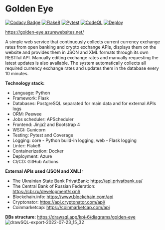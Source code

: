 # Golden Eye

[![Codacy Badge](https://app.codacy.com/project/badge/Grade/c0531b016d07419db03a7ae51e4d6991)](https://www.codacy.com/gh/valerii-martell/golden-eye/dashboard?utm_source=github.com&amp;utm_medium=referral&amp;utm_content=valerii-martell/golden-eye&amp;utm_campaign=Badge_Grade)
[![Flake8](https://github.com/valerii-martell/golden-eye/actions/workflows/lint.yml/badge.svg)](https://github.com/valerii-martell/Movies-RESTful-API/actions/workflows/lint.yml)
[![Pytest](https://github.com/valerii-martell/golden-eye/actions/workflows/test.yml/badge.svg)](https://github.com/valerii-martell/Movies-RESTful-API/actions/workflows/test.yml)
[![CodeQL](https://github.com/valerii-martell/golden-eye/actions/workflows/codeql.yml/badge.svg)](https://github.com/valerii-martell/Movies-RESTful-API/actions/workflows/codeql.yml)
[![Deploy](https://github.com/valerii-martell/golden-eye/actions/workflows/deploy.yml/badge.svg)](https://github.com/valerii-martell/Movies-RESTful-API/actions/workflows/deploy.yml)

https://golden-eye.azurewebsites.net/

A simple web service that continuously collects current currency exchange rates from open banking
and crypto exchange APIs, displays them on the website and provides them in JSON and XML
formats through its own RESTful API. Manually editing exchange rates and
manually requesting the latest updates is also available. The system automatically collects all required currency
exchange rates and updates them in the database every 10 minutes.

**Technology stack:**

- Language: Python
- Framework: Flask
- Databases: PostgreSQL separated for main data and for external APIs logs
- ORM: Peewee
- Jobs scheduler: APScheduler
- Frontend: Jinja2 and Bootstrap 4
- WSGI: Gunicorn
- Testing: Pytest and Coverage
- Logging: core - Python build-in logging, web - Flask logging
- Linter: Flake8
- Containerization: Docker
- Deployment: Azure
- CI/CD: GitHub Actions

**External APIs used (JSON and XML):**

- The Ukrainian State Bank PrivatBank: https://api.privatbank.ua/
- The Central Bank of Russian Federation: https://cbr.ru/development/sxml/
- Blockchain.info: https://www.blockchain.com/api
- Cryptonator: https://api.cryptonator.com/api/
- Coinmarketcap: https://coinmarketcap.com/api

**DBs structure:** https://drawsql.app/kpi-6/diagrams/golden-eye
![drawSQL-export-2022-07-23_15_32](https://user-images.githubusercontent.com/19497575/180607245-626eb016-33c5-4ea3-ab49-c11dc89b812e.png)
